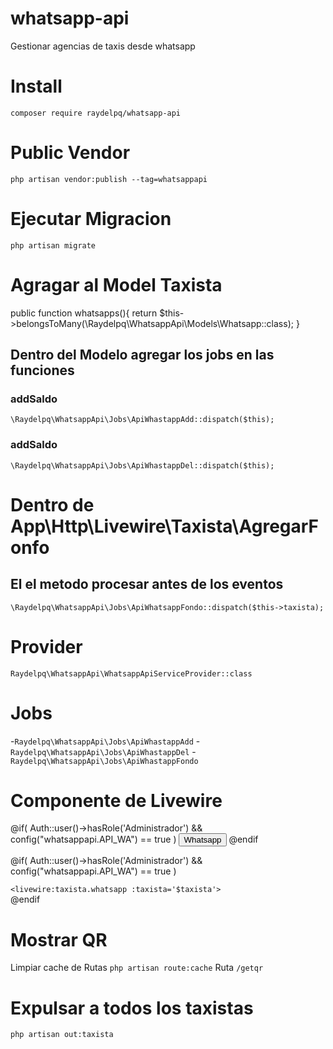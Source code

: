 # whatsapp-api
 Gestionar agencias de taxis desde whatsapp

# Install
 ``composer require raydelpq/whatsapp-api``

# Public Vendor
 ``php artisan vendor:publish --tag=whatsappapi``

# Ejecutar Migracion
 ``php artisan migrate``

# Agragar al Model Taxista
 public function whatsapps(){
    return $this->belongsToMany(\Raydelpq\WhatsappApi\Models\Whatsapp::class);
 }

 ## Dentro del Modelo agregar los jobs en las funciones
  ### addSaldo
   ``\Raydelpq\WhatsappApi\Jobs\ApiWhastappAdd::dispatch($this);``

   ### addSaldo
   ``\Raydelpq\WhatsappApi\Jobs\ApiWhastappDel::dispatch($this);``

# Dentro de App\Http\Livewire\Taxista\AgregarFonfo
 ## El el metodo procesar antes de los eventos
 ``\Raydelpq\WhatsappApi\Jobs\ApiWhatsappFondo::dispatch($this->taxista);``

# Provider
 ``Raydelpq\WhatsappApi\WhatsappApiServiceProvider::class``

# Jobs
 -``Raydelpq\WhatsappApi\Jobs\ApiWhastappAdd``
 -``Raydelpq\WhatsappApi\Jobs\ApiWhastappDel``
 -``Raydelpq\WhatsappApi\Jobs\ApiWhastappFondo``

# Componente de Livewire
 @if( Auth::user()->hasRole('Administrador') && config("whatsappapi.API_WA") == true )
    <button :class=" tab == 0 ? 'bg-slate-300 dark:bg-slate-800' : 'bg-slate-900' " class="text-white px-4 py-2 -mr-1.5 border-l border-slate-900 dark:border-white rounded-tr border-t" x-on:click="tab=0;">Whatsapp</button>
 @endif

 @if( Auth::user()->hasRole('Administrador') && config("whatsappapi.API_WA") == true )
    <div x-show="tab == 0" class="p-4 bg-slate-300 dark:bg-slate-800 rounded-b rounded-tr w-full">
        ``<livewire:taxista.whatsapp :taxista='$taxista'>``
    </div>
 @endif
 

# Mostrar QR
 Limpiar cache de Rutas ``php artisan route:cache``
 Ruta ``/getqr``

# Expulsar a todos los taxistas 
   ``php artisan out:taxista``

